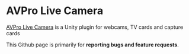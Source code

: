 # AVPro Live Camera
[AVPro Live Camera](http://renderheads.com/product/av-pro-live-camera/) is a Unity plugin for webcams, TV cards and capture cards

This Github page is primarily for **reporting bugs and feature requests**.

